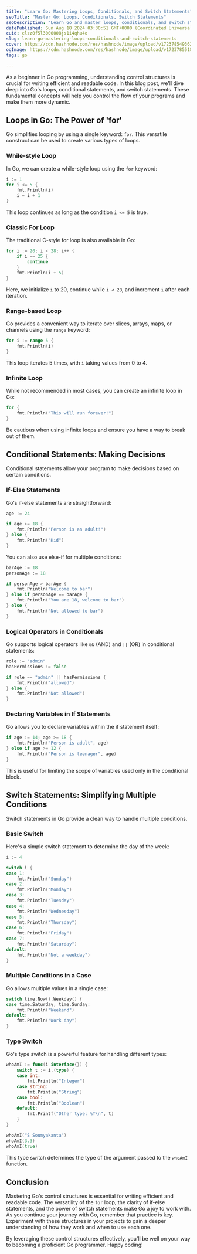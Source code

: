 ```yaml
---
title: "Learn Go: Mastering Loops, Conditionals, and Switch Statements"
seoTitle: "Master Go: Loops, Conditionals, Switch Statements"
seoDescription: "Learn Go and master loops, conditionals, and switch statements for efficient and readable code. Explore control structures in-depth"
datePublished: Sun Aug 18 2024 03:30:51 GMT+0000 (Coordinated Universal Time)
cuid: clzz0f5l3000008js1i4qhu4o
slug: learn-go-mastering-loops-conditionals-and-switch-statements
cover: https://cdn.hashnode.com/res/hashnode/image/upload/v1723785493624/3237305c-4b6b-42e5-bb76-7813351cfd51.png
ogImage: https://cdn.hashnode.com/res/hashnode/image/upload/v1723785518230/b48d3289-3235-431a-92c0-5243c9e30d78.png
tags: go

---
```


As a beginner in Go programming, understanding control structures is crucial for writing efficient and readable code. In this blog post, we'll dive deep into Go's loops, conditional statements, and switch statements. These fundamental concepts will help you control the flow of your programs and make them more dynamic.

## Loops in Go: The Power of 'for'

Go simplifies looping by using a single keyword: `for`. This versatile construct can be used to create various types of loops.

### While-style Loop

In Go, we can create a while-style loop using the `for` keyword:

```go
i := 1
for i <= 5 {
    fmt.Println(i)
    i = i + 1
}
```

This loop continues as long as the condition `i <= 5` is true.

### Classic For Loop

The traditional C-style for loop is also available in Go:

```go
for i := 20; i < 28; i++ {
    if i == 25 {
        continue
    }
    fmt.Println(i + 5)
}
```

Here, we initialize `i` to 20, continue while `i < 28`, and increment `i` after each iteration.

### Range-based Loop

Go provides a convenient way to iterate over slices, arrays, maps, or channels using the `range` keyword:

```go
for i := range 5 {
    fmt.Println(i)
}
```

This loop iterates 5 times, with `i` taking values from 0 to 4.

### Infinite Loop

While not recommended in most cases, you can create an infinite loop in Go:

```go
for {
    fmt.Println("This will run forever!")
}
```

Be cautious when using infinite loops and ensure you have a way to break out of them.

## Conditional Statements: Making Decisions

Conditional statements allow your program to make decisions based on certain conditions.

### If-Else Statements

Go's if-else statements are straightforward:

```go
age := 24

if age >= 18 {
    fmt.Println("Person is an adult!")
} else {
    fmt.Println("Kid")
}
```

You can also use else-if for multiple conditions:

```go
barAge := 18
personAge := 18

if personAge > barAge {
    fmt.Println("Welcome to bar")
} else if personAge == barAge {
    fmt.Println("You are 18, welcome to bar")
} else {
    fmt.Println("Not allowed to bar")
}
```

### Logical Operators in Conditionals

Go supports logical operators like `&&` (AND) and `||` (OR) in conditional statements:

```go
role := "admin"
hasPermissions := false

if role == "admin" || hasPermissions {
    fmt.Println("allowed")
} else {
    fmt.Println("Not allowed")
}
```

### Declaring Variables in If Statements

Go allows you to declare variables within the if statement itself:

```go
if age := 14; age >= 18 {
    fmt.Println("Person is adult", age)
} else if age >= 12 {
    fmt.Println("Person is teenager", age)
}
```

This is useful for limiting the scope of variables used only in the conditional block.

## Switch Statements: Simplifying Multiple Conditions

Switch statements in Go provide a clean way to handle multiple conditions.

### Basic Switch

Here's a simple switch statement to determine the day of the week:

```go
i := 4

switch i {
case 1:
    fmt.Println("Sunday")
case 2:
    fmt.Println("Monday")
case 3:
    fmt.Println("Tuesday")
case 4:
    fmt.Println("Wednesday")
case 5:
    fmt.Println("Thursday")
case 6:
    fmt.Println("Friday")
case 7:
    fmt.Println("Saturday")
default:
    fmt.Println("Not a weekday")
}
```

### Multiple Conditions in a Case

Go allows multiple values in a single case:

```go
switch time.Now().Weekday() {
case time.Saturday, time.Sunday:
    fmt.Println("Weekend")
default:
    fmt.Println("Work day")
}
```

### Type Switch

Go's type switch is a powerful feature for handling different types:

```go
whoAmI := func(i interface{}) {
    switch t := i.(type) {
    case int:
        fmt.Println("Integer")
    case string:
        fmt.Println("String")
    case bool:
        fmt.Println("Boolean")
    default:
        fmt.Printf("Other type: %T\n", t)
    }
}

whoAmI("S Soumyakanta")
whoAmI(3.3)
whoAmI(true)
```

This type switch determines the type of the argument passed to the `whoAmI` function.

## Conclusion

Mastering Go's control structures is essential for writing efficient and readable code. The versatility of the `for` loop, the clarity of if-else statements, and the power of switch statements make Go a joy to work with. As you continue your journey with Go, remember that practice is key. Experiment with these structures in your projects to gain a deeper understanding of how they work and when to use each one.

By leveraging these control structures effectively, you'll be well on your way to becoming a proficient Go programmer. Happy coding!